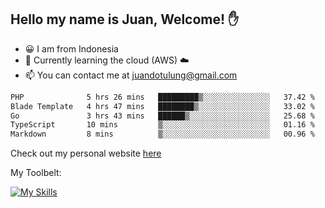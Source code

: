 ## Hello my name is Juan, Welcome! ✋

- 😀 I am from Indonesia
- 📖 Currently learning the cloud (AWS) ☁️
- 📫 You can contact me at juandotulung@gmail.com

<!--START_SECTION:waka-->

```txt
PHP              5 hrs 26 mins   █████████▒░░░░░░░░░░░░░░░   37.42 %
Blade Template   4 hrs 47 mins   ████████▒░░░░░░░░░░░░░░░░   33.02 %
Go               3 hrs 43 mins   ██████▒░░░░░░░░░░░░░░░░░░   25.68 %
TypeScript       10 mins         ▒░░░░░░░░░░░░░░░░░░░░░░░░   01.16 %
Markdown         8 mins          ▒░░░░░░░░░░░░░░░░░░░░░░░░   00.96 %
```

<!--END_SECTION:waka-->

Check out my personal website [here](https://juanchristian.com)

My Toolbelt:

[![My Skills](https://skillicons.dev/icons?i=go,js,ts,nodejs,express,react,nextjs,vue,tailwind,vite,html,css,python,php,aws,bash,linux,postgres,mysql,redis,kafka,docker,vercel,netlify,vscode,figma)](https://skillicons.dev)

